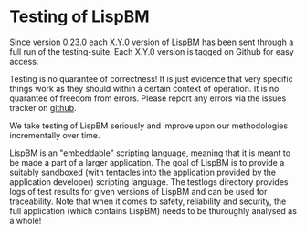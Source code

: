 # Testing of LispBM

Since version 0.23.0 each X.Y.0 version of LispBM has been sent
through a full run of the testing-suite. Each X.Y.0 version is tagged
on Github for easy access.

Testing is no quarantee of correctness! It is just evidence that very
specific things work as they should within a certain context of
operation. It is no quarantee of freedom from errors. Please report
any errors via the issues tracker on
[github](https://github.com/svenssonjoel/lispBM/issues).

We take testing of LispBM seriously and improve upon our methodologies
incrementally over time.

LispBM is an "embeddable" scripting language, meaning that it is meant
to be made a part of a larger application. The goal of LispBM is to
provide a suitably sandboxed (with tentacles into the application
provided by the application developer) scripting language. The
testlogs directory provides logs of test results for given versions of
LispBM and can be used for traceability. Note that when it comes to
safety, reliability and security, the full application (which contains
LispBM) needs to be thuroughly analysed as a whole!

